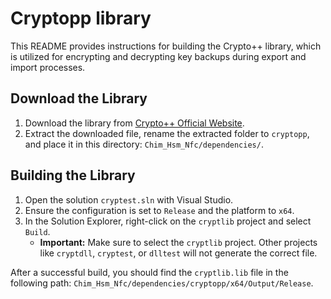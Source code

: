 # Cryptopp library


This README provides instructions for building the Crypto++ library, which is utilized for encrypting and decrypting key backups during export and import processes.

## Download the Library
1. Download the library from [Crypto++ Official Website](https://www.cryptopp.com/#download).
2. Extract the downloaded file, rename the extracted folder to `cryptopp`, and place it in this directory: `Chim_Hsm_Nfc/dependencies/`.

## Building the Library
1. Open the solution `cryptest.sln` with Visual Studio.
2. Ensure the configuration is set to `Release` and the platform to `x64`.
3. In the Solution Explorer, right-click on the `cryptlib` project and select `Build`.
   - **Important:** Make sure to select the `cryptlib` project. Other projects like `cryptdll`, `cryptest`, or `dlltest` will not generate the correct file.

After a successful build, you should find the `cryptlib.lib` file in the following path: `Chim_Hsm_Nfc/dependencies/cryptopp/x64/Output/Release`.
